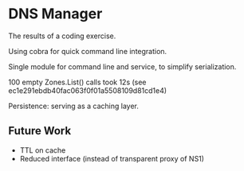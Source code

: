 # DNS Manager

The results of a coding exercise.

Using cobra for quick command line integration.

Single module for command line and service, to simplify serialization.

100 empty Zones.List() calls took 12s
(see ec1e291ebdb40fac063f0f01a5508109d81cd1e4)

Persistence: serving as a caching layer.

## Future Work

* TTL on cache
* Reduced interface (instead of transparent proxy of NS1)
